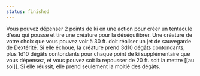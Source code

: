 ```yaml
---
status: finished
---
```

Vous pouvez dépenser 2 points de ki en une action pour créer un tentacule d'eau qui pousse et tire une créature pour la déséquilibrer. Une créature de votre choix que vous pouvez voir à 30 ft. doit réaliser un jet de sauvegarde de Dextérité. Si elle échoue, la créature prend 3d10 dégâts contondants, plus 1d10 dégâts contondants pour chaque point de ki supplémentaire que vous dépensez, et vous pouvez soit la repousser de 20 ft. soit la mettre [[au sol]]. Si elle réussit, elle prend seulement la moitié des dégâts.
